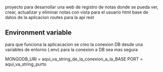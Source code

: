 proyecto para desarrollar una web de registro de notas
donde se pueda ver, crear, actualizar y eliminar notas 
con vista para el usuario html
base de datos de la aplicacion
routes para la api rest

## Environment variable
para que funciona la aplicacacion se creo la conexion DB desde una variables de entorno (.env) para la conexion a DB sea mas segura

MONGODB_URI = aqui_va_string_de_la_conexion_a_la_BASE
PORT = aqui_va_string_purto